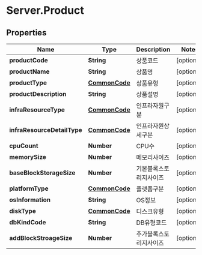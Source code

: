 # Server.Product

## Properties
Name | Type | Description | Notes
------------ | ------------- | ------------- | -------------
**productCode** | **String** | 상품코드 | [optional] 
**productName** | **String** | 상품명 | [optional] 
**productType** | [**CommonCode**](CommonCode.md) | 상품유형 | [optional] 
**productDescription** | **String** | 상품설명 | [optional] 
**infraResourceType** | [**CommonCode**](CommonCode.md) | 인프라자원구분 | [optional] 
**infraResourceDetailType** | [**CommonCode**](CommonCode.md) | 인프라자원상세구분 | [optional] 
**cpuCount** | **Number** | CPU수 | [optional] 
**memorySize** | **Number** | 메모리사이즈 | [optional] 
**baseBlockStorageSize** | **Number** | 기본블록스토리지사이즈 | [optional] 
**platformType** | [**CommonCode**](CommonCode.md) | 플랫폼구분 | [optional] 
**osInformation** | **String** | OS정보 | [optional] 
**diskType** | [**CommonCode**](CommonCode.md) | 디스크유형 | [optional] 
**dbKindCode** | **String** | DB유형코드 | [optional] 
**addBlockStroageSize** | **Number** | 추가블록스토리지사이즈 | [optional] 


